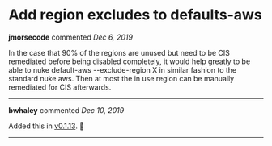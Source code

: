 # Add region excludes to defaults-aws

**jmorsecode** commented *Dec 6, 2019*

In the case that 90% of the regions are unused but need to be CIS remediated before being disabled completely, it would help greatly to be able to nuke default-aws --exclude-region X in similar fashion to the standard nuke aws. Then at most the in use region can be manually remediated for CIS afterwards.
<br />
***


**bwhaley** commented *Dec 10, 2019*

Added this in [v0.1.13](https://github.com/gruntwork-io/cloud-nuke/releases/tag/v0.1.13). 🎉
***

